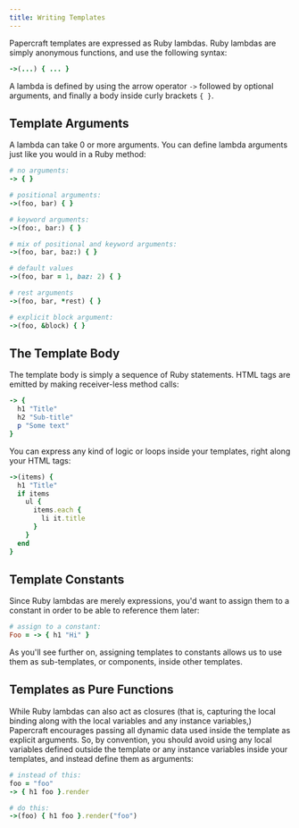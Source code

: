 ```yaml
---
title: Writing Templates
---
```


Papercraft templates are expressed as Ruby lambdas. Ruby lambdas are simply
anonymous functions, and use the following syntax:

```ruby
->(...) { ... }
```

A lambda is defined by using the arrow operator `->` followed by optional
arguments, and finally a body inside curly brackets `{ }`.

## Template Arguments

A lambda can take 0 or more arguments. You can define lambda arguments just like
you would in a Ruby method:

```ruby
# no arguments:
-> { }

# positional arguments:
->(foo, bar) { }

# keyword arguments:
->(foo:, bar:) { }

# mix of positional and keyword arguments:
->(foo, bar, baz:) { }

# default values
->(foo, bar = 1, baz: 2) { }

# rest arguments
->(foo, bar, *rest) { }

# explicit block argument:
->(foo, &block) { }
```

## The Template Body

The template body is simply a sequence of Ruby statements. HTML tags are emitted
by making receiver-less method calls:

```ruby
-> {
  h1 "Title"
  h2 "Sub-title"
  p "Some text"
}
```

You can express any kind of logic or loops inside your templates, right along
your HTML tags:

```ruby
->(items) {
  h1 "Title"
  if items
    ul {
      items.each {
        li it.title
      }
    }
  end
}
```

## Template Constants

Since Ruby lambdas are merely expressions, you'd want to assign them to a
constant in order to be able to reference them later:

```ruby
# assign to a constant:
Foo = -> { h1 "Hi" }
```

As you'll see further on, assigning templates to constants allows us to use them
as sub-templates, or components, inside other templates.

## Templates as Pure Functions

While Ruby lambdas can also act as closures (that is, capturing the local
binding along with the local variables and any instance variables,) Papercraft
encourages passing all dynamic data used inside the template as explicit
arguments. So, by convention, you should avoid using any local variables defined
outside the template or any instance variables inside your templates, and
instead define them as arguments:

```ruby
# instead of this:
foo = "foo"
-> { h1 foo }.render

# do this:
->(foo) { h1 foo }.render("foo")
```
